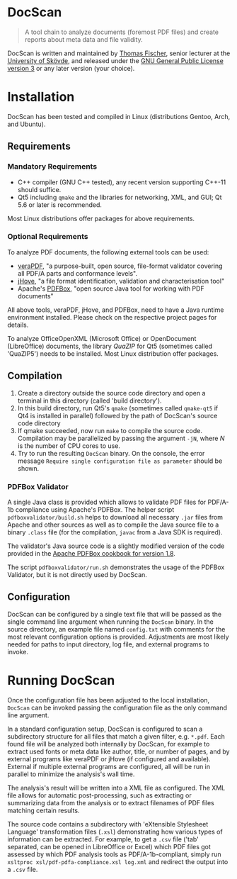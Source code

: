 # DocScan

> A tool chain to analyze documents (foremost PDF files) and create reports about meta data and file validity.

DocScan is written and maintained by [Thomas Fischer](https://www.his.se/fish), senior lecturer at the [University of Skövde](https://www.his.se), and released under the [GNU General Public License version 3](https://www.gnu.org/licenses/gpl.html) or any later version (your choice).

# Installation

DocScan has been tested and compiled in Linux (distributions Gentoo, Arch, and Ubuntu).

## Requirements

### Mandatory Requirements

* C++ compiler (GNU C++ tested), any recent version supporting C++-11 should suffice.
* Qt5 including `qmake` and the libraries for networking, XML, and GUI; Qt 5.6 or later is recommended.

Most Linux distributions offer packages for above requirements.

### Optional Requirements

To analyze PDF documents, the following external tools can be used:

* [veraPDF](http://verapdf.org/), "a purpose-built, open source, file-format validator covering all PDF/A parts and conformance levels".
* [jHove](http://jhove.openpreservation.org/), "a file format identification, validation and characterisation tool"
* Apache's [PDFBox](https://pdfbox.apache.org), "open source Java tool for working with PDF documents"

All above tools, veraPDF, jHove, and PDFBox, need to have a Java runtime environment installed. Please check on the respective project pages for details.

To analyze OfficeOpenXML (Microsoft Office) or OpenDocument (LibreOffice) documents, the library *QuaZIP* for Qt5 (sometimes called 'QuaZIP5') needs to be installed. Most Linux distribution offer packages.

## Compilation

1. Create a directory outside the source code directory and open a terminal in this directory (called 'build directory').
1. In this build directory, run Qt5's `qmake` (sometimes called `qmake-qt5` if Qt4 is installed in parallel) followed by the path of DocScan's source code directory
1. If qmake succeeded, now run `make` to compile the source code. Compilation may be parallelized by passing the argument `-jN`, where *N* is the number of CPU cores to use.
1. Try to run the resulting `DocScan` binary. On the console, the error message `Require single configuration file as parameter`
should be shown.

### PDFBox Validator

A single Java class is provided which allows to validate PDF files for PDF/A-1b compliance using Apache's PDFBox.
The helper script `pdfboxvalidator/build.sh` helps to download all necessary `.jar` files from Apache and other sources as well as to compile the Java source file to a binary `.class` file (for the compilation, `javac` from a Java SDK is required).

The validator's Java source code is a slightly modified version of the code provided in the [Apache PDFBox cookbook for version 1.8](https://pdfbox.apache.org/1.8/cookbook/pdfavalidation.html).

The script `pdfboxvalidator/run.sh` demonstrates the usage of the PDFBox Validator, but it is not directly used by DocScan.

## Configuration

DocScan can be configured by a single text file that will be passed as the single command line argument when running the `DocScan` binary.
In the source directory, an example file named `config.txt` with comments for the most relevant configuration options is provided.
Adjustments are most likely needed for paths to input directory, log file, and external programs to invoke.

# Running DocScan

Once the configuration file has been adjusted to the local installation, `DocScan` can be invoked passing the configuration file as the only command line argument.

In a standard configuration setup, DocScan is configured to scan a subdirectory structure for all files that match a given filter, e.g. `*.pdf`. Each found file will be analyzed both internally by DocScan, for example to extract used fonts or meta data like author, title, or number of pages, and by external programs like veraPDF or jHove (if configured and available). External if multiple external programs are configured, all will be run in parallel to minimize the analysis's wall time.

The analysis's result will be written into a XML file as configured. The XML file allows for automatic post-processing, such as extracting or summarizing data from the analysis or to extract filenames of PDF files matching certain results.

The source code contains a subdirectory with 'eXtensible Stylesheet Language' transformation files (`.xsl`) demonstrating how various types of information can be extracted. For example, to get a `.csv` file ('tab' separated, can be opened in LibreOffice or Excel) which PDF files got assessed by which PDF analysis tools as PDF/A-1b-compliant, simply run `xsltproc xsl/pdf-pdfa-compliance.xsl log.xml` and redirect the output into a `.csv` file.
